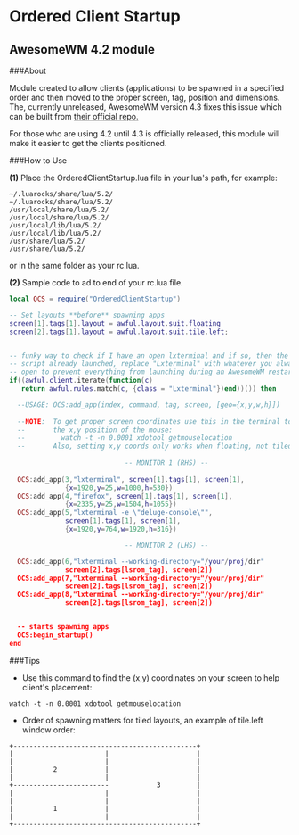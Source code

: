 # Ordered Client Startup
## AwesomeWM 4.2 module

###About

Module created to allow clients (applications) to be spawned in a specified order and then moved to the proper screen, tag, position and dimensions. The, currently unreleased, AwesomeWM version 4.3 fixes this issue which can be built from [their official repo.](https://github.com/awesomeWM/awesome)

For those who are using 4.2 until 4.3 is officially released, this module will make it easier to get the clients positioned.

###How to Use

**(1)** Place the OrderedClientStartup.lua file in your lua's path, for example:

```
~/.luarocks/share/lua/5.2/
~/.luarocks/share/lua/5.2/
/usr/local/share/lua/5.2/
/usr/local/share/lua/5.2/
/usr/local/lib/lua/5.2/
/usr/local/lib/lua/5.2/
/usr/share/lua/5.2/
/usr/share/lua/5.2/
```

or in the same folder as your rc.lua.

**(2)** Sample code to ad to end of your rc.lua file.


```lua
local OCS = require("OrderedClientStartup")

-- Set layouts **before** spawning apps
screen[1].tags[1].layout = awful.layout.suit.floating
screen[2].tags[1].layout = awful.layout.suit.tile.left;


-- funky way to check if I have an open lxterminal and if so, then the startup
-- script already launched, replace "Lxterminal" with whatever you always have
-- open to prevent everything from launching during an AwesomeWM restart
if((awful.client.iterate(function(c) 
   return awful.rules.match(c, {class = "Lxterminal"})end))()) then

  --USAGE: OCS:add_app(index, command, tag, screen, [geo={x,y,w,h}])
  
  --NOTE:  To get proper screen coordinates use this in the terminal to report
  --       the x,y position of the mouse:
  --         watch -t -n 0.0001 xdotool getmouselocation 
  --       Also, setting x,y coords only works when floating, not tiled
 
                             -- MONITOR 1 (RHS) --
                             
  OCS:add_app(3,"lxterminal", screen[1].tags[1], screen[1], 
              {x=1920,y=25,w=1000,h=530})
  OCS:add_app(4,"firefox", screen[1].tags[1], screen[1],
              {x=2335,y=25,w=1504,h=1055})
  OCS:add_app(5,"lxterminal -e \"deluge-console\"", 
              screen[1].tags[1], screen[1],
              {x=1920,y=764,w=1920,h=316})

                             -- MONITOR 2 (LHS) --

  OCS:add_app(6,"lxterminal --working-directory="/your/proj/dir"
              screen[2].tags[lsrom_tag], screen[2])
  OCS:add_app(7,"lxterminal --working-directory="/your/proj/dir"
              screen[2].tags[lsrom_tag], screen[2])
  OCS:add_app(8,"lxterminal --working-directory="/your/proj/dir"
              screen[2].tags[lsrom_tag], screen[2])


  -- starts spawning apps
  OCS:begin_startup()
end
````

###Tips

- Use this command to find the (x,y) coordinates on your screen to help client's placement:
```
watch -t -n 0.0001 xdotool getmouselocation 
```
- Order of spawning matters for tiled layouts, an example of tile.left window order:
```
+----------------------------------------------+
|                       |                      |
|                       |                      |
|          2            |                      |
|                       |                      |
+------------------------            3         |
|                       |                      |
|                       |                      |
|          1            |                      |
|                       |                      |
+----------------------------------------------+
```
